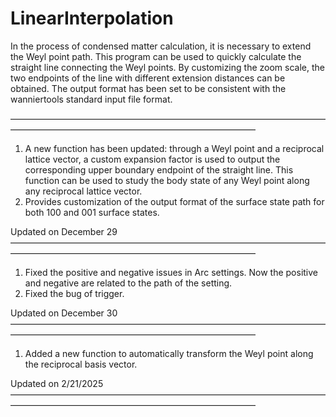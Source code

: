# LinearInterpolation
In the process of condensed matter calculation, it is necessary to extend the Weyl point path. This program can be used to quickly calculate the straight line connecting the Weyl points. By customizing the zoom scale, the two endpoints of the line with different extension distances can be obtained. The output format has been set to be consistent with the wanniertools standard input file format.

————————————————————————————————————————————————————————————————
1. A new function has been updated: through a Weyl point and a reciprocal lattice vector, a custom expansion factor is used to output the corresponding upper boundary endpoint of the straight line. This function can be used to study the body state of any Weyl point along any reciprocal lattice vector. 
2. Provides customization of the output format of the surface state path for both 100 and 001 surface states.

Updated on December 29
————————————————————————————————————————————————————————————————

1. Fixed the positive and negative issues in Arc settings. Now the positive and negative are related to the path of the setting.
2. Fixed the bug of trigger.

Updated on December 30
————————————————————————————————————————————————————————————————

1. Added a new function to automatically transform the Weyl point along the reciprocal basis vector.

Updated on 2/21/2025
————————————————————————————————————————————————————————————————
